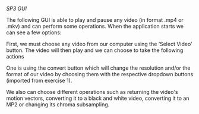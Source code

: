 *SP3 GUI*

The following GUI is able to play and pause any video (in format .mp4 or .mkv) and can perform some operations.
When the application starts we can see a few options:


First, we must choose any video from our computer using the ‘Select Video’ button.
The video will then play and we can choose to take the following actions















One is using the convert button which will change the resolution and/or the format of our video by choosing them with the respective dropdown buttons (imported from exercise 1).


We also can choose different operations such as returning the video's motion vectors, converting it to a black and white video, converting it to an MP2 or changing its chroma subsampling.


